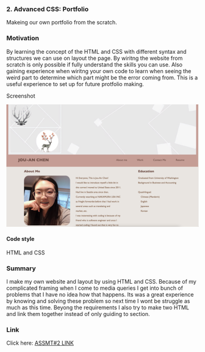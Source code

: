 ### 2. Advanced CSS: Portfolio

Makeing our own portfolio from the scratch. 


### Motivation

By learning the concept of the HTML and CSS with different syntax and structures we can use on layout the page. By wiritng the website from scratch is only possible if fully understand the skills you can use. Also gaining experience when wiritng your own code to learn when seeing the weird part to determine which part might be the error coming from. This is a useful experience to set up for future protfolio making.  


Screenshot

![Screenshot of HW website](/Assets/image/website.png)

#### Code style

HTML and CSS


### Summary

I make my own website and layout by using HTML and CSS. Because of my complicated framing when I come to media queries I get into bunch of problems that I have no idea how that happens. Its was a great experience by knowing and solving these problem so next time I wont be struggle as much as this time. Beyong the requirements I also try to make two HTML and link them together instead of only guiding to section. 


### Link

Click here: [ASSMT#2 LINK](https://anniechen9025.github.io/HW-01/) 

